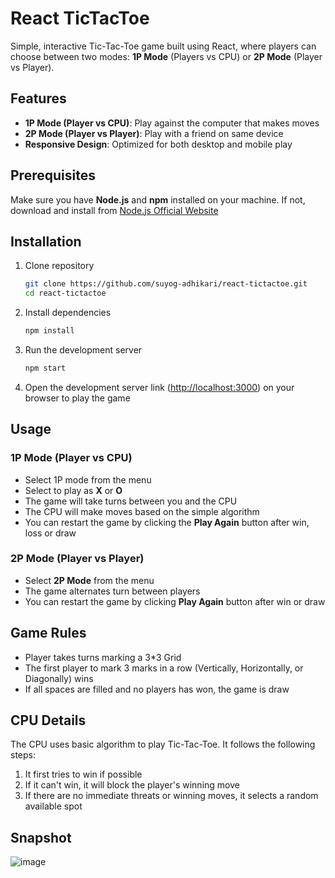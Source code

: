 # React TicTacToe
Simple, interactive Tic-Tac-Toe game built using React, where players can choose between two modes: **1P Mode** (Players vs CPU) or **2P Mode** (Player vs Player).

## Features
* **1P Mode (Player vs CPU)**: Play against the computer that makes moves
* **2P Mode (Player vs Player)**: Play with a friend on same device
* **Responsive Design**: Optimized for both desktop and mobile play
  
## Prerequisites
Make sure you have **Node.js** and **npm** installed on your machine. If not, download and install from [Node.js Official Website](https://nodejs.org)

## Installation
1. Clone repository
   ```bash
   git clone https://github.com/suyog-adhikari/react-tictactoe.git
   cd react-tictactoe
   ```
2. Install dependencies
   ```bash
   npm install
   ```
3. Run the development server
   ```bash
   npm start
   ```
4. Open the development server link ([http://localhost:3000](http://localhost:3000)) on your browser to play the game

## Usage
### 1P Mode (Player vs CPU)
* Select 1P mode from the menu
* Select to play as **X** or **O**
* The game will take turns between you and the CPU
* The CPU will make moves based on the simple algorithm
* You can restart the game by clicking the **Play Again** button after win, loss or draw

### 2P Mode (Player vs Player)
* Select **2P Mode** from the menu
* The game alternates turn between players
* You can restart the game by clicking **Play Again** button after win or draw

## Game Rules
* Player takes turns marking a 3*3 Grid
* The first player to mark 3 marks in a row (Vertically, Horizontally, or Diagonally) wins
* If all spaces are filled and no players has won, the game is draw

## CPU Details
The CPU uses basic algorithm to play Tic-Tac-Toe. It follows the following steps:
1. It first tries to win if possible
2. If it can't win, it will block the player's winning move
3. If there are no immediate threats or winning moves, it selects a random available spot

## Snapshot
![image](https://github.com/user-attachments/assets/7449e572-7368-472d-8ce3-d281f49d7721)

